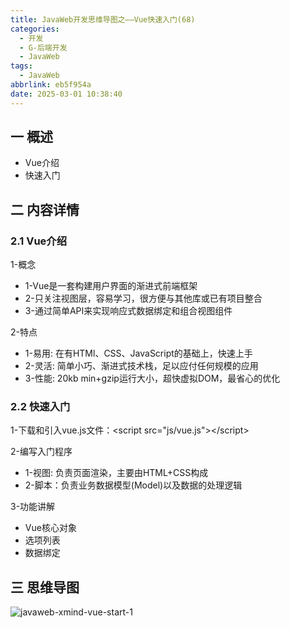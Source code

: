 ```yaml
---
title: JavaWeb开发思维导图之——Vue快速入门(68)
categories:
  - 开发
  - G-后端开发
  - JavaWeb
tags:
  - JavaWeb
abbrlink: eb5f954a
date: 2025-03-01 10:38:40
---
```

## 一 概述

* Vue介绍
* 快速入门

<!--more-->

## 二 内容详情

### 2.1 Vue介绍

1-概念

* 1-Vue是一套构建用户界面的渐进式前端框架
* 2-只关注视图层，容易学习，很方便与其他库或已有项目整合
* 3-通过简单API来实现响应式数据绑定和组合视图组件

2-特点

* 1-易用: 在有HTMl、CSS、JavaScript的基础上，快速上手
* 2-灵活: 简单小巧、渐进式技术栈，足以应付任何规模的应用
* 3-性能: 20kb min+gzip运行大小，超快虚拟DOM，最省心的优化

### 2.2 快速入门

1-下载和引入vue.js文件：\<script src="js/vue.js">\</script>

2-编写入门程序

* 1-视图: 负责页面渲染，主要由HTML+CSS构成
* 2-脚本：负责业务数据模型(Model)以及数据的处理逻辑

3-功能讲解

* Vue核心对象
* 选项列表
* 数据绑定

## 三 思维导图

![javaweb-xmind-vue-start-1][1]



[1]:https://cdn.jsdelivr.net/gh/PGzxc/CDN/blog-java/javaweb-xmind-vue-start-1.png